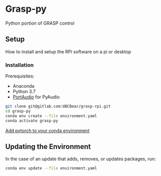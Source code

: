 # Grasp-py
Python portion of GRASP control

## Setup
How to install and setup the RPi software on a pi or desktop


### Installation

Prerequisites:
- Anaconda
- Python 3.7
- [PortAudio](http://portaudio.com/) for PyAudio


```bash
git clone git@gitlab.com:UBCBear/grasp-rpi.git
cd grasp-py
conda env create --file environment.yaml
conda activate grasp-py
```

[Add pytorch to your conda environment](https://pytorch.org/get-started/locally/)

## Updating the Environment
 
In the case of an update that adds, removes, or updates packages, run:
```bash
conda env update --file environment.yaml
```
